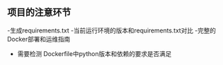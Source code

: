 ## 项目的注意环节
-生成requirements.txt
-当前运行环境的版本和requirements.txt对比
-完整的Docker部署和运维指南
- 需要检测 Dockerfile中python版本和依赖的要求是否满足